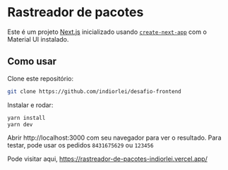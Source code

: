 # Rastreador de pacotes

Este é um projeto [Next.js](https://nextjs.org/) inicializado usando [`create-next-app`](https://github.com/vercel/next.js/tree/canary/packages/create-next-app) com o Material UI instalado.

## Como usar

Clone este repositório:

```bash
git clone https://github.com/indiorlei/desafio-frontend
```

Instalar e rodar:

```bash
yarn install
yarn dev
```

Abrir http://localhost:3000 com seu navegador para ver o resultado.
Para testar, pode usar os pedidos `8431675629` ou `123456`

Pode visitar aqui, https://rastreador-de-pacotes-indiorlei.vercel.app/
